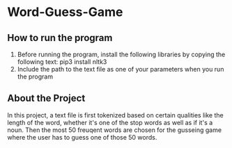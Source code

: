 # Word-Guess-Game

## How to run the program
1) Before running the program, install the following libraries by copying the following text:
pip3 install nltk3
2) Include the path to the text file as one of your parameters when you run the program

## About the Project
In this project, a text file is first tokenized based on certain qualities like the length of the word, whether it's one of the stop words as well as if it's a noun. Then the most 50 freuqent words are chosen for the gusseing game where the user has to guess one of those 50 words. 
